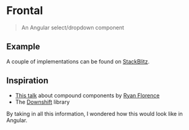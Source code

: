 # Frontal

> An Angular select/dropdown component

## Example

A couple of implementations can be found on [StackBlitz][stackblitz-example].

## Inspiration

* [This talk][compound-components] about compound components by [Ryan Florence][ryan-florence]
* The [Downshift][downshift] library

By taking in all this information, I wondered how this would look like in Angular.

[stackblitz-example]: https://stackblitz.com/github/tdeschryver/frontal
[ryan-florence]: https://github.com/ryanflorence
[downshift]: https://github.com/paypal/downshift
[compound-components]: https://www.youtube.com/watch?v=hEGg-3pIHlE&t=17s
